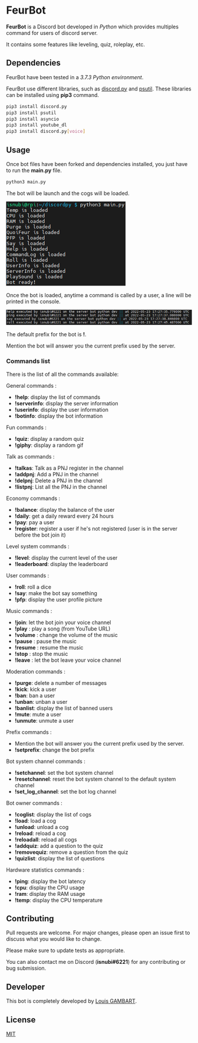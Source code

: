 # FeurBot

**FeurBot** is a Discord bot developed in *Python* which provides multiples command for users of discord server.

It contains some features like leveling, quiz, roleplay, etc.

## Dependencies

FeurBot have been tested in a *3.7.3 Python environment*.

FeurBot use different libraries, such as 
[discord.py](https://github.com/Rapptz/discord.py) 
and [psutil](https://github.com/giampaolo/psutil).
These libraries can be installed using **pip3** command.

```bash
pip3 install discord.py
pip3 install psutil
pip3 install asyncio
pip3 install youtube_dl
pip3 install discord.py[voice]
```

## Usage

Once bot files have been forked and dependencies installed, 
you just have to run the **main.py** file.

```bash
python3 main.py
```

The bot will be launch and the cogs will be loaded.

![bot launching](docs/FeurBot_launch.png)

Once the bot is loaded, anytime a command is called by a user, 
a line will be printed in the console.

![bot command output](docs/FeurBot_command-output.png)

The default prefix for the bot is **!**.

Mention the bot will answer you the current prefix used by the server.

### Commands list

There is the list of all the commands available:

General commands :
* **!help**: display the list of commands
* **!serverinfo**: display the server information
* **!userinfo**: display the user information
* **!botinfo**: display the bot information

Fun commands :
* **!quiz**: display a random quiz
* **!giphy**: display a random gif

Talk as commands :
* **!talkas**: Talk as a PNJ register in the channel
* **!addpnj**: Add a PNJ in the channel
* **!delpnj**: Delete a PNJ in the channel
* **!listpnj**: List all the PNJ in the channel

Economy commands :
* **!balance**: display the balance of the user
* **!daily**: get a daily reward every 24 hours
* **!pay**: pay a user
* **!register**: register a user if he's not registered (user is in the server before the bot join it)

Level system commands :
* **!level**: display the current level of the user
* **!leaderboard**: display the leaderboard

User commands :
* **!roll**: roll a dice
* **!say**: make the bot say something
* **!pfp**: display the user profile picture

Music commands :
* **!join**: let the bot join your voice channel
* **!play** : play a song (from YouTube URL)
* **!volume** : change the volume of the music
* **!pause** : pause the music
* **!resume** : resume the music
* **!stop** : stop the music
* **!leave** : let the bot leave your voice channel

Moderation commands :
* **!purge**: delete a number of messages
* **!kick**: kick a user
* **!ban**: ban a user
* **!unban**: unban a user
* **!banlist**: display the list of banned users
* **!mute**: mute a user
* **!unmute**: unmute a user

Prefix commands :
* Mention the bot will answer you the current prefix used by the server.
* **!setprefix**: change the bot prefix

Bot system channel commands :
* **!setchannel**: set the bot system channel
* **!resetchannel**: reset the bot system channel to the default system channel
* **!set_log_channel**: set the bot log channel

Bot owner commands :
* **!coglist**: display the list of cogs
* **!load**: load a cog
* **!unload**: unload a cog
* **!reload**: reload a cog
* **!reloadall**: reload all cogs
* **!addquiz**: add a question to the quiz
* **!removequiz**: remove a question from the quiz
* **!quizlist**: display the list of questions

Hardware statistics commands :
* **!ping**: display the bot latency
* **!cpu**: display the CPU usage
* **!ram**: display the RAM usage
* **!temp**: display the CPU temperature

## Contributing

Pull requests are welcome. For major changes, please open an issue 
first to discuss what you would like to change.

Please make sure to update tests as appropriate.

You can also contact me on Discord (**isnubi#6221**) for any contributing 
or bug submission.

## Developer

This bot is completely developed by 
[Louis GAMBART](https://github.com/Isnubi).

## License

[MIT](https://choosealicense.com/licenses/mit/)